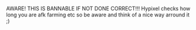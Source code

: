 AWARE!
THIS IS BANNABLE IF NOT DONE CORRECT!!!
Hypixel checks how long you are afk farming etc so be aware and think of a nice way arround it ;)
